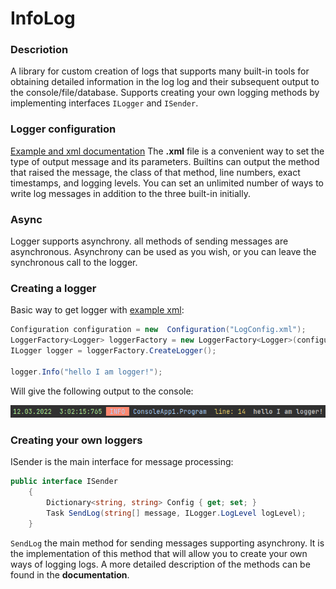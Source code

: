 # InfoLog
### Descriotion
A library for custom creation of logs that supports many built-in tools for obtaining detailed information in the log log and their subsequent output to the console/file/database. Supports creating your own logging methods by implementing interfaces `ILogger` and `ISender`.
### Logger configuration
[Example and xml documentation](https://github.com/KorablikDimak/InfoLog/blob/master/LogConfig.xml) 
The **.xml** file is a convenient way to set the type of output message and its parameters. Builtins can output the method that raised the message, the class of that method, line numbers, exact timestamps, and logging levels. You can set an unlimited number of ways to write log messages in addition to the three built-in initially.
### Async
Logger supports asynchrony. all methods of sending messages are asynchronous. Asynchrony can be used as you wish, or you can leave the synchronous call to the logger.
### Creating a logger
Basic way to get logger with [example xml](https://github.com/KorablikDimak/InfoLog/blob/master/LogConfig.xml):
```C#
Configuration configuration = new  Configuration("LogConfig.xml");
LoggerFactory<Logger> loggerFactory = new LoggerFactory<Logger>(configuration);
ILogger logger = loggerFactory.CreateLogger();

logger.Info("hello I am logger!");
```
Will give the following output to the console:

![screenConsoleLog](https://github.com/KorablikDimak/InfoLog/blob/master/console%20output.png)
### Creating your own loggers
ISender is the main interface for message processing:
```C#
public interface ISender
    {
        Dictionary<string, string> Config { get; set; }
        Task SendLog(string[] message, ILogger.LogLevel logLevel);
    }
```
`SendLog` the main method for sending messages supporting asynchrony. It is the implementation of this method that will allow you to create your own ways of logging logs.
A more detailed description of the methods can be found in the **documentation**.
